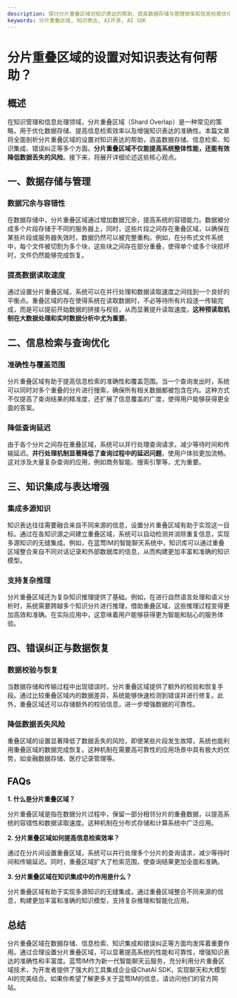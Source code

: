 ```yaml
---
description: 探讨分片重叠区域对知识表达的帮助，提高数据存储与管理效率和信息检索优化，支持知识集成和错误纠正。
keywords: 分片重叠区域, 知识表达, AI开源, AI SDK
---
```

# 分片重叠区域的设置对知识表达有何帮助？


## 概述

在知识管理和信息处理领域，分片重叠区域（Shard Overlap）是一种常见的策略，用于优化数据存储、提高信息检索效率以及增强知识表达的准确性。本篇文章将全面剖析分片重叠区域的设置对知识表达的帮助，涵盖数据存储、信息检索、知识集成、错误纠正等多个方面。**分片重叠区域不仅能提高系统整体性能，还能有效降低数据丢失的风险**。接下来，将展开详细论述这些核心观点。

## 一、数据存储与管理

### 数据冗余与容错性

在数据存储中，分片重叠区域通过增加数据冗余，提高系统的容错能力。数据被分成多个片段存储于不同的服务器上，同时，这些片段之间存在重叠区域，以确保在某些片段或服务器失效时，数据仍然可以被完整重构。例如，在分布式文件系统中，每个文件被切割为多个块，这些块之间存在部分重叠，使得单个或多个块损坏时，文件仍然能够完成恢复。

### 提高数据读取速度

通过设置分片重叠区域，系统可以在并行处理和数据读取速度之间找到一个良好的平衡点。重叠区域的存在使得系统在读取数据时，不必等待所有片段逐一传输完成，而是可以提前开始数据的拼接与校验，从而显著提升读取速度。**这种预读取机制在大数据处理和实时数据分析中尤为重要**。

## 二、信息检索与查询优化

### 准确性与覆盖范围

分片重叠区域有助于提高信息检索的准确性和覆盖范围。当一个查询发出时，系统可以同时对多个重叠的分片进行搜索，确保所有相关数据都被包含在内。这种方式不仅提高了查询结果的精准度，还扩展了信息覆盖的广度，使得用户能够获得更全面的答案。

### 降低查询延迟

由于各个分片之间存在重叠区域，系统可以并行处理查询请求，减少等待时间和传输延迟。**并行处理机制显著降低了查询过程中的延迟问题**，使用户体验更加流畅。这对涉及大量复杂查询的应用，例如商务智能、搜索引擎等，尤为重要。

## 三、知识集成与表达增强

### 集成多源知识

知识表达往往需要融合来自不同来源的信息，设置分片重叠区域有助于实现这一目标。通过在各知识源之间建立重叠区域，系统可以自动检测并消除重复信息，实现多源知识的无缝集成。例如，在蓝莺IM的智能聊天系统中，知识库可以通过重叠区域整合来自不同对话记录和外部数据库的信息，从而构建更加丰富和准确的知识模型。

### 支持复杂推理

分片重叠区域还为复杂知识推理提供了基础。例如，在进行自然语言处理和语义分析时，系统需要跨越多个知识分片进行推理，借助重叠区域，这些推理过程变得更加高效和准确。在实际应用中，这意味着用户能够获得更为智能和贴心的服务体验。

## 四、错误纠正与数据恢复

### 数据校验与恢复

当数据存储和传输过程中出现错误时，分片重叠区域提供了额外的校验和恢复手段。通过比较重叠区域内的数据差异，系统能够快速检测到错误并进行修复。此外，重叠区域还可以存储额外的校验信息，进一步增强数据的可靠性。

### 降低数据丢失风险

重叠区域的设置显著降低了数据丢失的风险，即使某些片段发生故障，系统也能利用重叠区域的数据完成恢复。这种机制在需要高可靠性的应用场景中具有极大的优势，如金融数据存储、医疗记录管理等。

## FAQs

**1. 什么是分片重叠区域？**

分片重叠区域是指在数据分片过程中，保留一部分相邻分片的重叠数据，以提高系统的容错性和数据读取速度。这种机制在分布式存储和计算系统中广泛应用。

**2. 分片重叠区域如何提高信息检索效率？**

通过在分片间设置重叠区域，系统可以并行处理多个分片的查询请求，减少等待时间和传输延迟。同时，重叠区域扩大了检索范围，使查询结果更加全面和准确。

**3. 分片重叠区域在知识集成中的作用是什么？**

分片重叠区域有助于实现多源知识的无缝集成，通过重叠区域整合不同来源的信息，构建更加丰富和准确的知识模型，支持复杂推理和智能化应用。

## 总结

分片重叠区域在数据存储、信息检索、知识集成和错误纠正等方面均发挥着重要作用。通过合理设置分片重叠区域，可以显著提高系统的性能和可靠性，增强知识表达的准确性和丰富度。蓝莺IM作为新一代智能聊天云服务，充分利用分片重叠区域技术，为开发者提供了强大的工具集成企业级ChatAI SDK，实现聊天和大模型AI的完美结合。如果你希望了解更多关于蓝莺IM的信息，请访问他们的官方网站。